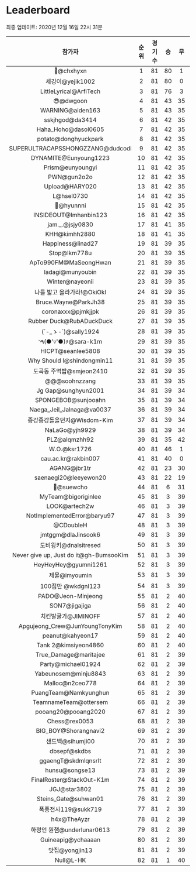# Leaderboard
최종 업데이트: 2020년 12월 16일 22시 31분




| 참가자 | 순위 | 경기수 | 승 | 무 | 패 | 승점 |
|:---:|:---:|:---:|:---:|:---:|:---:|:---:|
| 👑@chxhyxn | 1 | 81 | 80 | 1 | 0 | 241 |
| 세깅이@yejik1002 | 2 | 81 | 80 | 0 | 1 | 240 |
| LittleLyrical@ArfiTech | 3 | 81 | 76 | 3 | 2 | 231 |
| 😎@dwgoon | 4 | 81 | 43 | 35 | 3 | 164 |
| WARNING@aiden163 | 5 | 81 | 43 | 35 | 3 | 164 |
| sskjhgod@da3414 | 6 | 81 | 42 | 35 | 4 | 161 |
| Haha_Hoho@dasol0605 | 7 | 81 | 42 | 35 | 4 | 161 |
| potato@donghyuckpark | 8 | 81 | 42 | 35 | 4 | 161 |
| SUPERULTRACAPSSHONGZZANG@dudcodi | 9 | 81 | 42 | 35 | 4 | 161 |
| DYNAMITE@Eunyoung1223 | 10 | 81 | 42 | 35 | 4 | 161 |
| Prism@eunyoungyi | 11 | 81 | 42 | 35 | 4 | 161 |
| PWN@gun2o2o | 12 | 81 | 42 | 35 | 4 | 161 |
| Upload@HARY020 | 13 | 81 | 42 | 35 | 4 | 161 |
| L@hsel0730 | 14 | 81 | 42 | 35 | 4 | 161 |
| 🐻@hyunnni | 15 | 81 | 42 | 35 | 4 | 161 |
| INSIDEOUT@Imhanbin123 | 16 | 81 | 42 | 35 | 4 | 161 |
| jam._.@jsjy0830 | 17 | 81 | 41 | 35 | 5 | 158 |
| KHH@kimhh2880 | 18 | 81 | 41 | 35 | 5 | 158 |
| Happiness@linad27 | 19 | 81 | 39 | 35 | 7 | 152 |
| Stop@lkm778u | 20 | 81 | 39 | 35 | 7 | 152 |
| ApTo990FM@MaSeongHwan | 21 | 81 | 39 | 35 | 7 | 152 |
| ladagi@munyoubin | 22 | 81 | 39 | 35 | 7 | 152 |
| Winter@nayeonii | 23 | 81 | 39 | 35 | 7 | 152 |
| 나를 밟고 올라가라!@OkiOkl | 24 | 81 | 39 | 35 | 7 | 152 |
| Bruce.Wayne@ParkJh38 | 25 | 81 | 39 | 35 | 7 | 152 |
| coronaxxx@pjmkjjpk | 26 | 81 | 39 | 35 | 7 | 152 |
| Rubber Duck@RubADuckDuck | 27 | 81 | 39 | 35 | 7 | 152 |
| (´-_ゝ-`)@sally1924 | 28 | 81 | 39 | 35 | 7 | 152 |
| ◝٩(●'▿'●)۶@sara-k1m | 29 | 81 | 39 | 35 | 7 | 152 |
| HICPT@seanlee5808 | 30 | 81 | 39 | 35 | 7 | 152 |
| Why Should I@shindongmin11 | 31 | 81 | 39 | 35 | 7 | 152 |
| 도곡동 주먹밥@smjeon2410 | 32 | 81 | 39 | 35 | 7 | 152 |
| @@@soohnzzang | 33 | 81 | 39 | 35 | 7 | 152 |
| Jg Gap@sunghyun2001 | 34 | 81 | 39 | 34 | 8 | 151 |
| SPONGEBOB@sunjooahn | 35 | 81 | 39 | 34 | 8 | 151 |
| Naega_Jeil_Jalnaga@va0037 | 36 | 81 | 39 | 34 | 8 | 151 |
| 종강종강돌을던지@Wisdom-Kim | 37 | 81 | 39 | 34 | 8 | 151 |
| NaLaGo@yjh9929 | 38 | 81 | 39 | 34 | 8 | 151 |
| PLZ@alqmzhh92 | 39 | 81 | 35 | 42 | 4 | 147 |
| W.O.@ksr1726 | 40 | 81 | 46 | 1 | 34 | 139 |
| cau.ac.kr@rakbin007 | 41 | 81 | 40 | 0 | 41 | 120 |
| AGANG@jbr1tr | 42 | 81 | 23 | 30 | 28 | 99 |
| saenaegi20@leeyewon20 | 43 | 81 | 22 | 19 | 40 | 85 |
| 👏@suewcho | 44 | 81 | 6 | 31 | 44 | 49 |
| MyTeam@bigoriginlee | 45 | 81 | 3 | 39 | 39 | 48 |
| LOOK@artech2w | 46 | 81 | 3 | 39 | 39 | 48 |
| NotImplementedError@baryu97 | 47 | 81 | 3 | 39 | 39 | 48 |
| @CDoubleH | 48 | 81 | 3 | 39 | 39 | 48 |
| jmtggm@dlaJinsook6 | 49 | 81 | 3 | 39 | 39 | 48 |
| 도비윙키@dnalsitresed | 50 | 81 | 3 | 39 | 39 | 48 |
| Never give up, Just do it@gh-BumsooKim | 51 | 81 | 3 | 39 | 39 | 48 |
| HeyHeyHey@gyumni1261 | 52 | 81 | 3 | 39 | 39 | 48 |
| 제물@imyoumin | 53 | 81 | 3 | 39 | 39 | 48 |
| 100점만 @wkdgnl123 | 54 | 81 | 3 | 39 | 39 | 48 |
| PADO@Jeon-Minjeong | 55 | 81 | 2 | 40 | 39 | 46 |
| SON7@jigajiga | 56 | 81 | 2 | 40 | 39 | 46 |
| 치킨발굴가@JIMINOFF | 57 | 81 | 2 | 40 | 39 | 46 |
| Apgujeong_Crew@JunYoungTonyKim | 58 | 81 | 2 | 40 | 39 | 46 |
| peanut@kahyeon17 | 59 | 81 | 2 | 40 | 39 | 46 |
| Tank 2@kimsiyeon4860 | 60 | 81 | 2 | 40 | 39 | 46 |
| True_Damage@maritajee | 61 | 81 | 2 | 39 | 40 | 45 |
| Party@michael01924 | 62 | 81 | 2 | 39 | 40 | 45 |
| Yabeunosem@minju8843 | 63 | 81 | 2 | 39 | 40 | 45 |
| Malloc@n2ceo778 | 64 | 81 | 2 | 39 | 40 | 45 |
| PuangTeam@Namkyunghun | 65 | 81 | 2 | 39 | 40 | 45 |
| TeamnameTeam@ottersem | 66 | 81 | 2 | 39 | 40 | 45 |
| pooang20@pooang2020 | 67 | 81 | 2 | 39 | 40 | 45 |
| Chess@rex0053 | 68 | 81 | 2 | 39 | 40 | 45 |
| BIG_BOY@Shorangnavi2 | 69 | 81 | 2 | 39 | 40 | 45 |
| 샌드백@sihumji00 | 70 | 81 | 2 | 39 | 40 | 45 |
| dbsepf@skdbs | 71 | 81 | 2 | 39 | 40 | 45 |
| ggaengT@skdmlqnsrlt | 72 | 81 | 2 | 39 | 40 | 45 |
| hunsu@songse13 | 73 | 81 | 2 | 39 | 40 | 45 |
| FinalRoster@StackOut-K1m | 74 | 81 | 2 | 39 | 40 | 45 |
| JGJ@star3802 | 75 | 81 | 2 | 39 | 40 | 45 |
| Steins_Gate@suhwan01 | 76 | 81 | 2 | 39 | 40 | 45 |
| 폭풍전사119@sukk719 | 77 | 81 | 2 | 39 | 40 | 45 |
| h4x@TheAyzr | 78 | 81 | 2 | 39 | 40 | 45 |
| 하정언 원챔@underlunar0613 | 79 | 81 | 2 | 39 | 40 | 45 |
| Guineapig@ychaaaan | 80 | 81 | 2 | 39 | 40 | 45 |
| 맛집@yongjin13 | 81 | 81 | 2 | 39 | 40 | 45 |
| Null@L-HK | 82 | 81 | 1 | 40 | 40 | 43 |